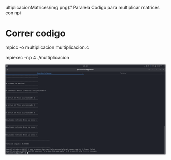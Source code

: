 ultiplicacionMatrices/img.png)# Paralela
Codigo para multiplicar matrices con npi

# Correr codigo
mpicc -o multiplicacion multiplicacion.c 

mpiexec -np 4 ./multiplicacion

![Captura](https://github.com/georsan/Paralela/blob/0b3a7f3288c79a7ea0b7b426613cea45da6f5a93/multiplicacionMatrices/img.png)
